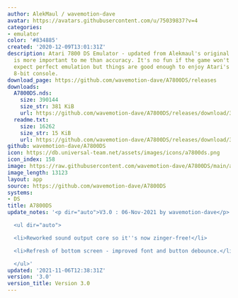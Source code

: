 ```yaml
---
author: AlekMaul / wavemotion-dave
avatar: https://avatars.githubusercontent.com/u/75039837?v=4
categories:
- emulator
color: '#834885'
created: '2020-12-09T13:01:31Z'
description: Atari 7800 DS Emulator - updated from Alekmaul's original. Playability
  is more important to me than accuracy. It's no fun if the game won't run. So don't
  expect perfect emulation but things are good enough to enjoy Atari's last major
  8-bit console.
download_page: https://github.com/wavemotion-dave/A7800DS/releases
downloads:
  A7800DS.nds:
    size: 390144
    size_str: 381 KiB
    url: https://github.com/wavemotion-dave/A7800DS/releases/download/3.0/A7800DS.nds
  readme.txt:
    size: 16262
    size_str: 15 KiB
    url: https://github.com/wavemotion-dave/A7800DS/releases/download/3.0/readme.txt
github: wavemotion-dave/A7800DS
icon: https://db.universal-team.net/assets/images/icons/a7800ds.png
icon_index: 158
image: https://raw.githubusercontent.com/wavemotion-dave/A7800DS/main/arm9/gfx/bgTop.png
image_length: 13123
layout: app
source: https://github.com/wavemotion-dave/A7800DS
systems:
- DS
title: A7800DS
update_notes: '<p dir="auto">V3.0 : 06-Nov-2021 by wavemotion-dave</p>

  <ul dir="auto">

  <li>Reworked sound output core so it''s now zinger-free!</li>

  <li>Refresh of bottom screen - improved font and button debounce.</li>

  </ul>'
updated: '2021-11-06T12:38:31Z'
version: '3.0'
version_title: Version 3.0
---
```

